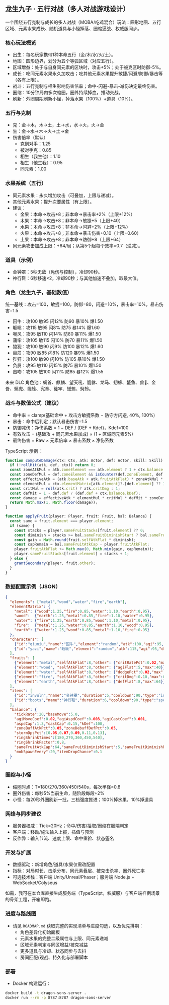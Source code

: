 ## 龙生九子 · 五行对战（多人对战游戏设计）

一个围绕五行克制与成长的多人对战（MOBA/吃鸡混合）玩法：圆形地图、五行区域、元素水果成长、随机道具与小怪掉落、圈缩逼战、权威服同步。

### 核心玩法概览
- 出生：每名玩家携带1种本命五行（金/木/水/火/土）。
- 地图：圆形边界，划分为五个等弧区域（对应五行）。
- 区域增益：处于与自身同元素的区块时，攻击+5%；处于被克区时防御-5%。
- 成长：吃同元素水果永久加攻击；吃其他元素水果提升敏捷/闪避/防御/暴击等（各有上限）。
- 战斗：五行克制与相生影响伤害倍率；命中-闪避-暴击-减伤决定最终伤害。
- 圈缩：10分钟局内多次缩圈，圈外持续掉血，推动交战。
- 刷新：外圈周期刷新小怪，掉落水果（100%）+道具（10%）。

### 五行与克制
- 克：金→木，木→土，土→水，水→火，火→金
- 生：金→水→木→火→土→金
- 伤害倍率（默认）
  - 克到对手：1.25
  - 被对手克：0.85
  - 相生（我生他）：1.10
  - 相生（他生我）：0.95
  - 同元素：1.00

### 水果系统（五行）
- 同元素水果：永久增加攻击（可叠加，上限与递减）。
- 其他元素水果：提升次要属性（有上限）。
- 建议：
  - 金果：本命→攻击+8；非本命→暴击率+2%（上限+12%）
  - 木果：本命→攻击+8；非本命→敏捷+5（上限+40）
  - 水果：本命→攻击+8；非本命→闪避+2%（上限+12%）
  - 火果：本命→攻击+8；非本命→暴击伤害+0.10（上限+0.60）
  - 土果：本命→攻击+8；非本命→防御+8（上限+64）
- 同元素攻击加成上限：+64/局；从第5个起每个效率×0.7（递减）。

### 道具（示例）
- 金钟罩：5秒无敌（免伤与控制），冷却90秒。
- 神行鞋：6秒移速×2，冷却90秒；与其他加速不叠加，取最大值。

### 角色（龙生九子，基础数值）
统一基线：攻击=100，敏捷=100，防御=80，闪避=10%，暴击率=10%，暴击伤害=1.5
- 囚牛：攻100 敏95 闪12% 防90 暴10% 爆1.50
- 睚眦：攻115 敏95 闪8% 防75 暴14% 爆1.60
- 嘲风：攻95 敏110 闪14% 防80 暴11% 爆1.50
- 蒲牢：攻105 敏115 闪10% 防70 暴11% 爆1.50
- 狻猊：攻100 敏90 闪9% 防100 暴12% 爆1.60
- 赑屃：攻90 敏85 闪8% 防120 暴9% 爆1.50
- 狴犴：攻100 敏90 闪10% 防105 暴10% 爆1.50
- 负屃：攻95 敏110 闪15% 防75 暴10% 爆1.50
- 蚩吻：攻105 敏100 闪11% 防85 暴12% 爆1.55

未来 DLC 角色池：螭首、麒麟、望天吼、貔貅、龙马、虭蛥、鳌鱼、兽𧉚、金吾、螭虎、𧖣𧊲、宪章、徙牢、蟋蜴、蚵蛉。

### 战斗与数值公式（建议）
- 命中率 = clamp(基础命中 + 攻击方敏捷系数 − 防守方闪避, 40%, 100%)
- 暴击：命中后判定；默认暴击伤害=1.5
- 防御减伤：净伤系数 = 1 − DEF / (DEF + Kdef)，Kdef=100
- 有效攻击 = (基础攻 + 同元素水果加成) × (1 + 区域同元素5%)
- 最终伤害 = Raw × 元素倍率 × 暴击系数 × 净伤系数

TypeScript 示例：
```ts
function computeDamage(ctx: Ctx, atk: Actor, def: Actor, skill: Skill): number {
  if (!rollHit(atk, def, ctx)) return 0;
  const zoneAtkMul = atk.zoneElement === atk.element ? 1 + ctx.balance.zoneBuffAtkPct : 1;
  const zoneDefMul = def.zoneElement && isCounter(def.zoneElement, def.element) ? 1 - ctx.balance.zoneDebuffDefPct : 1;
  const effectiveAtk = (atk.baseAtk + atk.fruitAtkFlat) * zoneAtkMul * skill.power;
  const elementMul = ctx.elementMatrix[atk.element]?.[def.element] ?? 1;
  const critMul = roll(atk.crit) ? atk.critDmg : 1;
  const defMit = 1 - def.def / (def.def + ctx.balance.kDef);
  const damage = effectiveAtk * elementMul * critMul * defMit * zoneDefMul;
  return Math.max(1, Math.floor(damage));
}

function applyFruit(player: Player, fruit: Fruit, bal: Balance) {
  const same = fruit.element === player.element;
  if (same) {
    const stacks = player.sameFruitStacks[fruit.element] ?? 0;
    const diminish = stacks >= bal.sameFruitDiminishStart ? bal.sameFruitDiminishRate : 1;
    const gain = Math.round(fruit.selfAtkFlat * diminish);
    const capRemain = bal.sameFruitAtkCap - player.fruitAtkFlat;
    player.fruitAtkFlat += Math.max(0, Math.min(gain, capRemain));
    player.sameFruitStacks[fruit.element] = stacks + 1;
  } else {
    grantSecondary(player, fruit.other);
  }
}
```

### 数据配置示例（JSON）
```json
{
  "elements": ["metal","wood","water","fire","earth"],
  "elementMatrix": {
    "metal": {"wood":1.25,"fire":0.85,"water":1.10,"earth":0.95},
    "wood":  {"earth":1.25,"metal":0.85,"fire":1.10,"water":0.95},
    "water": {"fire":1.25,"earth":0.85,"wood":1.10,"metal":0.95},
    "fire":  {"metal":1.25,"water":0.85,"earth":1.10,"wood":0.95},
    "earth": {"water":1.25,"wood":0.85,"metal":1.10,"fire":0.95}
  },
  "characters": [
    {"id":"qiuniu","name":"囚牛","element":"random","atk":100,"agi":95,"dodge":0.12,"def":90,"crit":0.10,"critDmg":1.5},
    {"id":"yazi","name":"睚眦","element":"random","atk":115,"agi":95,"dodge":0.08,"def":75,"crit":0.14,"critDmg":1.6}
  ],
  "fruits": [
    {"element":"metal","selfAtkFlat":8,"other": {"critRatePct":0.02,"max":0.12}},
    {"element":"wood", "selfAtkFlat":8,"other": {"agiFlat":5,"max":40}},
    {"element":"water","selfAtkFlat":8,"other": {"dodgePct":0.02,"max":0.12}},
    {"element":"fire", "selfAtkFlat":8,"other": {"critDmg":0.10,"max":0.60}},
    {"element":"earth","selfAtkFlat":8,"other": {"defFlat":8,"max":64}}
  ],
  "items": [
    {"id":"invuln","name":"金钟罩","duration":5,"cooldown":90,"type":"invulnerable"},
    {"id":"boots","name":"神行鞋","duration":6,"cooldown":90,"type":"speed","multiplier":2.0}
  ],
  "balance": {
    "tickRate":20,"baseMove":5.0,
    "agiMoveCoef":0.02,"agiAspdCoef":0.003,"agiCastCoef":0.001,
    "aspdCap":1.3,"castCap":0.15,"kDef":100,
    "zoneBuffAtkPct":0.05,"zoneDebuffDefPct":0.05,
    "stormDpsPct":[0.05,0.07,0.09,0.11,0.13],
    "ringShrinkTimes":[180,270,360,450,540],
    "ringShrinkFactor":0.8,
    "sameFruitAtkCap":64,"sameFruitDiminishStart":5,"sameFruitDiminishRate":0.7,
    "mobSpawnEvery":20,"itemDropChance":0.1
  }
}
```

### 圈缩与小怪
- 缩圈时点：T=180/270/360/450/540s，每次半径×0.8
- 圈外伤害：每秒5%当前生命，随阶段每段+2%
- 小怪：每20秒外圈刷新一批，三档强度推进；100%掉水果，10%掉道具

### 网络与同步建议
- 服务器权威：Tick=20Hz；命中/伤害/拾取/圈缩在服端判定
- 客户端：移动/施法输入上报，插值与预测
- 反作弊：输入节流、速度上限、命中重验、状态签名

### 开发与扩展
- 数据驱动：新增角色/道具/水果仅需改配置
- 指标：对局时长、击杀分布、同元素叠层、被克击杀率、圈外死亡率
- 可选技术栈：客户端 Unity/Unreal/Phaser；服务端 Node.js + WebSocket/Colyseus

如需，我可在本仓库直接生成服务端（TypeScript，权威服）与客户端样例场景的骨架工程，开箱即跑。

### 进度与路线图
- 请见 `ROADMAP.md` 获取完整的实现清单与进度勾选，以及优先排期：
  - 角色差异化初始面板
  - 元素水果的完整二级属性与上限、同元素递减
  - 区域元素判定与同区增益/被克减益
  - 更多道具与冷却、状态同步与去抖
  - 房间匹配/观战、持久化与部署脚本

### 部署
- Docker 构建运行：
```bash
docker build -t dragon-sons-server .
docker run --rm -p 8787:8787 dragon-sons-server
```
